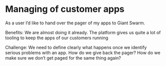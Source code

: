 # Managing of customer apps

As a user I’d like to hand over the pager of my apps to Giant Swarm. 

Benefits: We are almost doing it already. The platform gives us quite a lot of tooling to keep the apps of our customers running

Challenge: We need to define clearly what happens once we identify serious problems with an app. How do we give back the pager? How do we make sure we don’t get paged for the same thing again?
